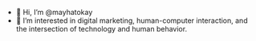 - 👋 Hi, I’m @mayhatokay
- 👀 I’m interested in digital marketing, human-computer interaction,
  and the intersection of technology and human behavior.

<!---
mayhatokay/mayhatokay is a ✨ special ✨ repository because its `README.md` (this file) appears on your GitHub profile.
You can click the Preview link to take a look at your changes.
--->
